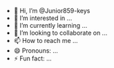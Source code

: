 - 👋 Hi, I’m @Junior859-keys
- 👀 I’m interested in ...
- 🌱 I’m currently learning ...
- 💞️ I’m looking to collaborate on ...
- 📫 How to reach me ...
- 😄 Pronouns: ...
- ⚡ Fun fact: ...

<!---
Junior859-keys/Junior859-keys is a ✨ special ✨ repository because its `README.md` (this file) appears on your GitHub profile.
You can click the Preview link to take a look at your changes.
--->
